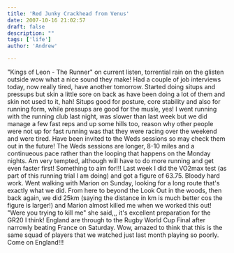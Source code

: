 ```yaml
---
title: 'Red Junky Crackhead from Venus'
date: 2007-10-16 21:02:57
draft: false
description: ""
tags: ['life']
author: 'Andrew'

---
```


"Kings of Leon - The Runner" on current listen, torrential rain on the glisten outside wow what a nice sound they make! Had a couple of job interviews today, now really tired, have another tomorrow. Started doing situps and pressups but skin a little sore on back as have been doing a lot of them and skin not used to it, hah! Situps good for posture, core stability and also for running form, while pressups are good for the musle, yes! I went running with the running club last night, was slower than last week but we did manage a few fast reps and up some hills too, reason why other people were not up for fast running was that they were racing over the weekend and were tired. Have been invited to the Weds sessions so may check them out in the future! The Weds sessions are longer, 8-10 miles and a continueous pace rather than the looping that happens on the Monday nights. Am very tempted, although will have to do more running and get even faster first! Something to aim for!!! Last week I did the VO2max test (as part of this running trial I am doing) and got a figure of 63.75. Bloody hard work. Went walking with Marion on Sunday, looking for a long route that's exactly what we did. From here to beyond the Look Out in the woods, then back again, we did 25km (saying the distance in km is much better cos the figure is larger!) and Marion almost killed me when we worked this out! "Were you trying to kill me" she said,,, it's excellent preparation for the GR20 I think! England are through to the Rugby World Cup Final after narrowly beating France on Saturday. Wow, amazed to think that this is the same squad of players that we watched just last month playing so poorly. Come on England!!!
